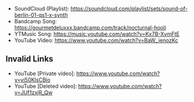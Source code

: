 - SoundCloud (Playlist): https://soundcloud.com/playlist/sets/sound-of-berlin-01-qs1-x-synth
- Bandcamp Song: https://gourmetdeluxxx.bandcamp.com/track/nocturnal-hooli
- YTMusic Song: https://music.youtube.com/watch?v=Kx7B-XvmFtE
- YouTube Video: https://www.youtube.com/watch?v=BaW_jenozKc

## Invalid Links

- YouTube [Private video]: https://www.youtube.com/watch?v=yi50KlsCBio
- YouTube [Deleted video]: https://www.youtube.com/watch?v=JUf1zxjR_Qw